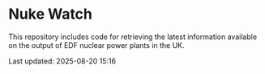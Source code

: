 # Nuke Watch

This repository includes code for retrieving the latest information available on the output of EDF nuclear power plants in the UK.

Last updated: 2025-08-20 15:16